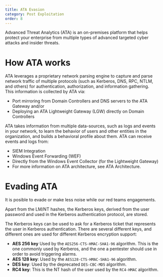 ```yaml
---
title: ATA Evasion
category: Post Exploitation
order: 8
---
```


Advanced Threat Analytics (ATA) is an on-premises platform that helps protect your enterprise from multiple types of advanced targeted cyber attacks and insider threats.

# How ATA works

ATA leverages a proprietary network parsing engine to capture and parse network traffic of multiple protocols (such as Kerberos, DNS, RPC, NTLM, and others) for authentication, authorization, and information gathering. This information is collected by ATA via:

* Port mirroring from Domain Controllers and DNS servers to the ATA Gateway and/or
* Deploying an ATA Lightweight Gateway (LGW) directly on Domain Controllers

ATA takes information from multiple data-sources, such as logs and events in your network, to learn the behavior of users and other entities in the organization, and builds a behavioral profile about them. ATA can receive events and logs from:

* SIEM Integration
* Windows Event Forwarding (WEF)
* Directly from the Windows Event Collector (for the Lightweight Gateway)
* For more information on ATA architecture, see ATA Architecture.

# Evading ATA

It is posible to evade or make less noise while our red teams engagements.

Apart from the LM/NT hashes, the Kerberos keys, derived from the user password and used in the Kerberos authentication protocol, are stored.

The Kerberos keys can be used to ask for a Kerberos ticket that represents the user in Kerberos authentication. There are several different keys, and different ones are used for different Kerberos encryption support:

* **AES 256 key** Used by the `AES256-CTS-HMAC-SHA1-96` algorithm. This is the one commonly used by Kerberos, and the one a pentester should use in order to avoid triggering alarms.
* **AES 128 key**: Used by the `AES128-CTS-HMAC-SHA1-96` algorithm.
* **DES key**: Used by the deprecated `DES-CBC-MD5` algorithm.
* **RC4 key**: This is the NT hash of the user used by the `RC4-HMAC` algorithm.